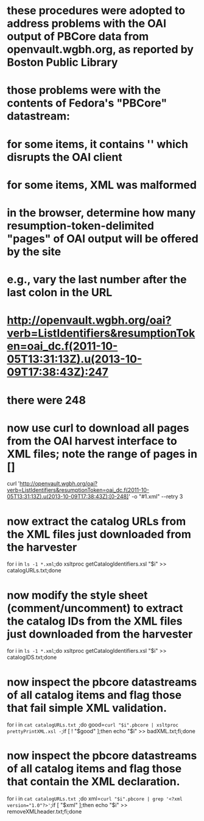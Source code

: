 #
# these procedures were adopted to address problems with the OAI output of PBCore data from openvault.wgbh.org, as reported by Boston Public Library
# 
# those problems were with the contents of Fedora's "PBCore" datastream:
#   for some items, it contains '<?xml version="1.0"?>' which disrupts the OAI client
#   for some items, XML was malformed


# in the browser, determine how many resumption-token-delimited "pages" of OAI output will be offered by the site
# e.g., vary the last number after the last colon in the URL
#   http://openvault.wgbh.org/oai?verb=ListIdentifiers&resumptionToken=oai_dc.f(2011-10-05T13:31:13Z).u(2013-10-09T17:38:43Z):247
# there were 248

# now use curl to download all pages from the OAI harvest interface to XML files; note the range of pages in [] 

curl 'http://openvault.wgbh.org/oai?verb=ListIdentifiers&resumptionToken=oai_dc.f(2011-10-05T13:31:13Z).u(2013-10-09T17:38:43Z):[0-248]'  -o "#1.xml" --retry 3


# now extract the catalog URLs from the XML files just downloaded from the harvester

for i in `ls -1 *.xml`;do xsltproc getCatalogIdentifiers.xsl "$i" >> catalogURLs.txt;done

# now modify the style sheet (comment/uncomment) to extract the catalog IDs from the XML files just downloaded from the harvester

for i in `ls -1 *.xml`;do xsltproc getCatalogIdentifiers.xsl "$i" >> catalogIDS.txt;done

# now inspect the pbcore datastreams of all catalog items and flag those that fail simple XML validation.

for i in `cat catalogURLs.txt `;do good=`curl "$i".pbcore | xsltproc prettyPrintXML.xsl -`;if [ ! "$good" ];then echo "$i" >> badXML.txt;fi;done

# now inspect the pbcore datastreams of all catalog items and flag those that contain the XML declaration.

for i in `cat catalogURLs.txt `;do xml=`curl "$i".pbcore | grep '<?xml version="1.0"?>'`;if [  "$xml" ];then echo "$i" >> removeXMLheader.txt;fi;done